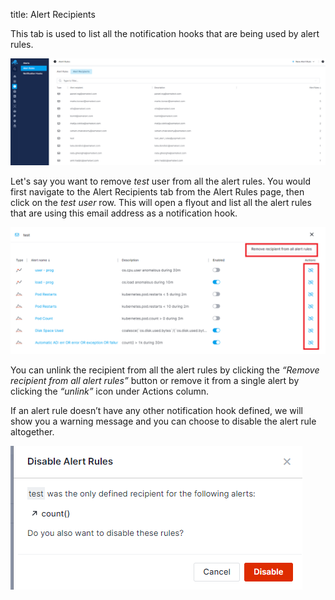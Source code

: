 title: Alert Recipients

This tab is used to list all the notification hooks that are being used by alert rules. 

![Alert Recipients List](../images/alerts/alert-recipients-list.png)

Let's say you want to remove _test_ user from all the alert rules. You would first navigate to the Alert Recipients tab from the Alert Rules page, then click on the _test user_ row. This will open a flyout and list all the alert rules that are using this email address as a notification hook.

![Alert Recipients Remove](../images/alerts/alert-recipients-remove.png)

You can unlink the recipient from all the alert rules by clicking the _“Remove recipient from all alert rules”_ button or remove it from a single alert by clicking the _“unlink”_ icon under Actions column.

If an alert rule doesn’t have any other notification hook defined, we will show you a warning message and you can choose to disable the alert rule altogether.

![Alert Recipients Disable Alert Rule](../images/alerts/alert-recipients-disable-alert-rule.png)



